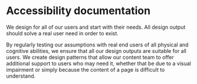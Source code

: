 # Accessibility documentation

We design for all of our users and start with their needs. All design output should solve a real user need in order to exist.

By regularly testing our assumptions with real end users of all physical and cognitive abilities, we ensure that all our design outputs are suitable for all users. We create design patterns that allow our content team to offer additional support to users who may need it, whether that be due to a visual impairment or simply because the content of a page is difficult to understand.

